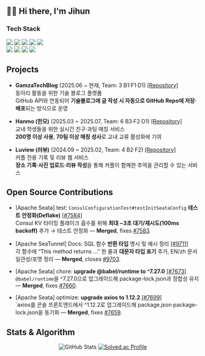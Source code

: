 ## 👋🏻 Hi there, I'm Jihun

### Tech Stack
  
<p>
  <img src="https://img.shields.io/badge/Java-007396.svg?style=for-the-badge&logo=java&logoColor=white" />
  <img src="https://img.shields.io/badge/Spring-6DB33F.svg?style=for-the-badge&logo=spring&logoColor=white" />
  <img src="https://img.shields.io/badge/Spring%20Boot-6DB33F.svg?style=for-the-badge&logo=springboot&logoColor=white" />
  <img src="https://img.shields.io/badge/MySQL-4479A1.svg?style=for-the-badge&logo=mysql&logoColor=white" />
  <img src="https://img.shields.io/badge/IntelliJ%20IDEA-000000.svg?style=for-the-badge&logo=intellij-idea&logoColor=white" />
  <br>
  <img src="https://img.shields.io/badge/Docker-2496ED.svg?style=for-the-badge&logo=docker&logoColor=white" />
  <img src="https://img.shields.io/badge/Jenkins-D24939.svg?style=for-the-badge&logo=jenkins&logoColor=white" />
  <img src="https://img.shields.io/badge/nginx-009639.svg?style=for-the-badge&logo=nginx&logoColor=white" />
  <img src="https://img.shields.io/badge/Redis-DC382D.svg?style=for-the-badge&logo=redis&logoColor=white" />
</p>

## Projects

- **GamzaTechBlog** (2025.06 ~ 현재, Team: 3 B1·F1·D1)  [[Repository]](https://github.com/potato-club/GamzaTechBlog-back)<br>
  동아리 활동을 위한 기술 블로그 플랫폼  
  GitHub API와 연동되어 **기술블로그에 글 작성 시 자동으로 GitHub Repo에 저장·배포**되는 방식으로 운영  

- **Hanmo (한모)** (2025.03 ~ 2025.07, Team: 6 B3·F2·D1) [[Repository]](https://github.com/DevOpsSociety/Hanmo)<br>
  교내 학생들을 위한 실시간 친구·과팅 매칭 서비스  
  **200명 이상 사용**, **70팀 이상 매칭 성사**로 교내 교류 활성화에 기여  

- **Luview (러뷰)** (2024.09 ~ 2025.02, Team: 4 B2·F2)  [[Repository]](https://github.com/potato-club/Luview-back)<br>
  커플 전용 기록 및 리뷰 웹 서비스  
  **장소 기록·사진 업로드·리뷰 작성**을 통해 커플이 함께한 추억을 관리할 수 있는 서비스  

## Open Source Contributions

- [Apache Seata] test: `ConsulConfigurationTest#testInitSeataConfig` **테스트 안정화(Deflake)** [[#7584]](https://github.com/apache/incubator-seata/pull/7584)  
  Consul KV 타이밍 플레이크 흡수를 위해 **최대 ~3초 대기/재시도(100ms backoff)** 추가 → 테스트 안정화 — **Merged**, fixes [#7583](https://github.com/apache/incubator-seata/issues/7583).

- [Apache SeaTunnel] Docs: SQL 함수 **반환 타입** 명시 및 예시 정리 [[#9711]](https://github.com/apache/seatunnel/pull/9711)  
  각 함수에 “This method returns …” 한 줄과 **대문자 타입 표기** 추가, EN/zh 문서 일관성/포맷 정리 — **Merged**, closes [#9703](https://github.com/apache/seatunnel/issues/9703).

- [Apache Seata] chore: **upgrade @babel/runtime to ^7.27.0** [[#7673]](https://github.com/apache/incubator-seata/pull/7673)  
  `@babel/runtime`을 ^7.27.0으로 업그레이드해 package-lock.json과 정합성 유지 — **Merged**, fixes [#7660](https://github.com/apache/incubator-seata/issues/7660).  

- [Apache Seata] optimize: **upgrade axios to 1.12.2** [[#7699]](https://github.com/apache/incubator-seata/pull/7699)  
  `axios를 콘솔 프론트엔드에서 ^1.12.2로 업그레이드해 package.json·package-lock.json을 동기화 — **Merged**, fixes [#7659](https://github.com/apache/incubator-seata/issues/7659).


## Stats & Algorithm

<div align="center">
  <img
    src="https://github-readme-stats.vercel.app/api?username=jihun4452&show_icons=true&bg_color=ffffff&text_color=000000&icon_color=f1c40f&title_color=e74c3c&border_color=e74c3c"
    alt="GitHub Stats" />
  <a href="https://solved.ac/jihun6548/">
    <img
      src="https://mazassumnida.wtf/api/v2/generate_badge?boj=jihun6548"
      alt="Solved.ac Profile" />
  </a>
</div>

